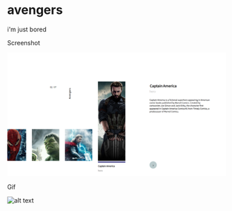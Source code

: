 # avengers

i'm just bored

Screenshot

![alt text](./image/Screenshot.png)

Gif

![alt text](https://media.giphy.com/media/fLv9nRChAFmciMx0GE/giphy.gif)


